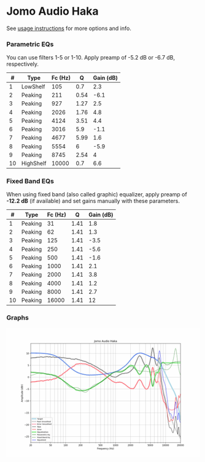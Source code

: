 # Jomo Audio Haka
See [usage instructions](https://github.com/jaakkopasanen/AutoEq#usage) for more options and info.

### Parametric EQs
You can use filters 1-5 or 1-10. Apply preamp of -5.2 dB or -6.7 dB, respectively.

|   # | Type      |   Fc (Hz) |    Q |   Gain (dB) |
|-----|-----------|-----------|------|-------------|
|   1 | LowShelf  |       105 | 0.7  |         2.3 |
|   2 | Peaking   |       211 | 0.54 |        -6.1 |
|   3 | Peaking   |       927 | 1.27 |         2.5 |
|   4 | Peaking   |      2026 | 1.76 |         4.8 |
|   5 | Peaking   |      4124 | 3.51 |         4.4 |
|   6 | Peaking   |      3016 | 5.9  |        -1.1 |
|   7 | Peaking   |      4677 | 5.99 |         1.6 |
|   8 | Peaking   |      5554 | 6    |        -5.9 |
|   9 | Peaking   |      8745 | 2.54 |         4   |
|  10 | HighShelf |     10000 | 0.7  |         6.6 |

### Fixed Band EQs
When using fixed band (also called graphic) equalizer, apply preamp of **-12.2 dB** (if available) and set gains manually with these parameters.

|   # | Type    |   Fc (Hz) |    Q |   Gain (dB) |
|-----|---------|-----------|------|-------------|
|   1 | Peaking |        31 | 1.41 |         1.8 |
|   2 | Peaking |        62 | 1.41 |         1.3 |
|   3 | Peaking |       125 | 1.41 |        -3.5 |
|   4 | Peaking |       250 | 1.41 |        -5.6 |
|   5 | Peaking |       500 | 1.41 |        -1.6 |
|   6 | Peaking |      1000 | 1.41 |         2.1 |
|   7 | Peaking |      2000 | 1.41 |         3.8 |
|   8 | Peaking |      4000 | 1.41 |         1.2 |
|   9 | Peaking |      8000 | 1.41 |         2.7 |
|  10 | Peaking |     16000 | 1.41 |        12   |

### Graphs
![](./Jomo%20Audio%20Haka.png)
